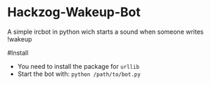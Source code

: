 # Hackzog-Wakeup-Bot

A simple ircbot in python wich starts a sound when someone writes !wakeup

#Install

- You need to install the package for `urllib`
- Start the bot with:   `python /path/to/bot.py`

